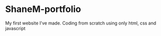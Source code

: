 # ShaneM-portfolio
My first website I've made. Coding from scratch using only html, css and javascript
